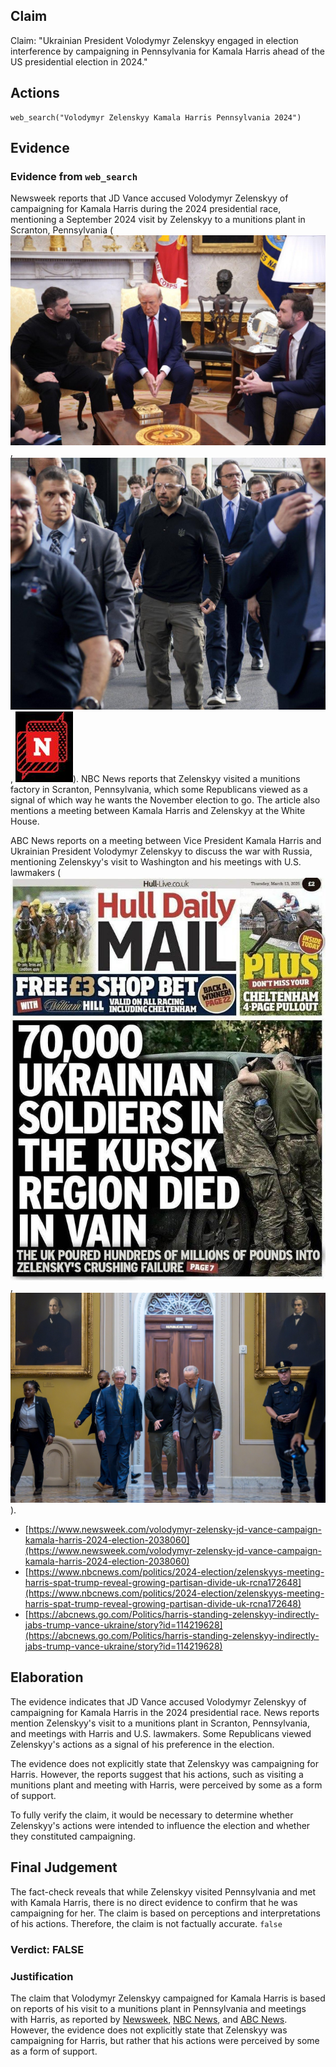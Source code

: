 ## Claim
Claim: "Ukrainian President Volodymyr Zelenskyy engaged in election interference by campaigning in Pennsylvania for Kamala Harris ahead of the US presidential election in 2024."

## Actions
```
web_search("Volodymyr Zelenskyy Kamala Harris Pennsylvania 2024")
```

## Evidence
### Evidence from `web_search`
Newsweek reports that JD Vance accused Volodymyr Zelenskyy of campaigning for Kamala Harris during the 2024 presidential race, mentioning a September 2024 visit by Zelenskyy to a munitions plant in Scranton, Pennsylvania (![image 2050](media/2025-08-07_19-36-1754595371-411071.jpg), ![image 2051](media/2025-08-07_19-36-1754595372-497160.jpg), ![image 2052](media/2025-08-07_19-36-1754595373-452884.jpg)). NBC News reports that Zelenskyy visited a munitions factory in Scranton, Pennsylvania, which some Republicans viewed as a signal of which way he wants the November election to go. The article also mentions a meeting between Kamala Harris and Zelenskyy at the White House.

ABC News reports on a meeting between Vice President Kamala Harris and Ukrainian President Volodymyr Zelenskyy to discuss the war with Russia, mentioning Zelenskyy's visit to Washington and his meetings with U.S. lawmakers (![image 1](media/0.jpg), ![image 2061](media/2025-08-07_19-36-1754595394-652958.jpg)).

*   [https://www.newsweek.com/volodymyr-zelensky-jd-vance-campaign-kamala-harris-2024-election-2038060](https://www.newsweek.com/volodymyr-zelensky-jd-vance-campaign-kamala-harris-2024-election-2038060)
*   [https://www.nbcnews.com/politics/2024-election/zelenskyys-meeting-harris-spat-trump-reveal-growing-partisan-divide-uk-rcna172648](https://www.nbcnews.com/politics/2024-election/zelenskyys-meeting-harris-spat-trump-reveal-growing-partisan-divide-uk-rcna172648)
*   [https://abcnews.go.com/Politics/harris-standing-zelenskyy-indirectly-jabs-trump-vance-ukraine/story?id=114219628](https://abcnews.go.com/Politics/harris-standing-zelenskyy-indirectly-jabs-trump-vance-ukraine/story?id=114219628)


## Elaboration
The evidence indicates that JD Vance accused Volodymyr Zelenskyy of campaigning for Kamala Harris in the 2024 presidential race. News reports mention Zelenskyy's visit to a munitions plant in Scranton, Pennsylvania, and meetings with Harris and U.S. lawmakers. Some Republicans viewed Zelenskyy's actions as a signal of his preference in the election.

The evidence does not explicitly state that Zelenskyy was campaigning for Harris. However, the reports suggest that his actions, such as visiting a munitions plant and meeting with Harris, were perceived by some as a form of support.

To fully verify the claim, it would be necessary to determine whether Zelenskyy's actions were intended to influence the election and whether they constituted campaigning.


## Final Judgement
The fact-check reveals that while Zelenskyy visited Pennsylvania and met with Kamala Harris, there is no direct evidence to confirm that he was campaigning for her. The claim is based on perceptions and interpretations of his actions. Therefore, the claim is not factually accurate. `false`


### Verdict: FALSE

### Justification
The claim that Volodymyr Zelenskyy campaigned for Kamala Harris is based on reports of his visit to a munitions plant in Pennsylvania and meetings with Harris, as reported by [Newsweek](https://www.newsweek.com/volodymyr-zelensky-jd-vance-campaign-kamala-harris-2024-election-2038060), [NBC News](https://www.nbcnews.com/politics/2024-election/zelenskyys-meeting-harris-spat-trump-reveal-growing-partisan-divide-uk-rcna172648), and [ABC News](https://abcnews.go.com/Politics/harris-standing-zelenskyy-indirectly-jabs-trump-vance-ukraine/story?id=114219628). However, the evidence does not explicitly state that Zelenskyy was campaigning for Harris, but rather that his actions were perceived by some as a form of support.
